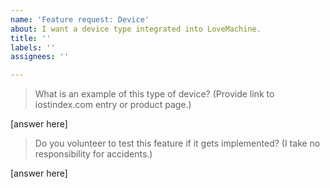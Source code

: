 ```yaml
---
name: 'Feature request: Device'
about: I want a device type integrated into LoveMachine.
title: ''
labels: ''
assignees: ''

---
```


> What is an example of this type of device? (Provide link to iostindex.com entry or product page.)

[answer here]

> Do you volunteer to test this feature if it gets implemented? (I take no responsibility for accidents.)

[answer here]
